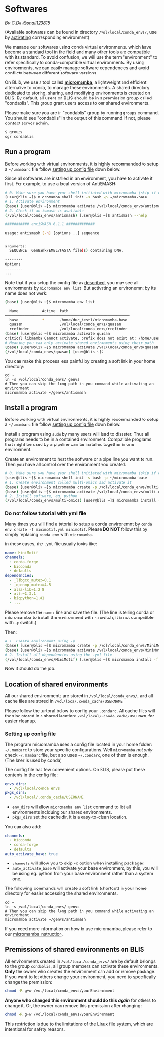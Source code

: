 # Softwares

*By C.Du [@snail123815](https://github.com/snail123815)*

(Avaliable softwares can be found in directory `/vol/local/conda_envs/`, use by [activating](#run-a-program) corresponding environment)

We manage our softwares using [conda](https://docs.conda.io/en/latest/) virtual environments, which have become a standard tool in the field and many other tools are compatible with its standard. To avoid confusion, we will use the term "environment" to refer specifically to conda-compatible virtual environments. By using environments, we can easily manage software dependencies and avoid conflicts between different software versions.

On BLIS, we use a tool called **[micromamba](https://mamba.readthedocs.io/en/latest/user_guide/micromamba.html)**, a lightweight and efficient alternative to conda, to manage these environments. A shared directory dedicated to storing, sharing, and modifying environments is created on BLIS. By default, all users on BLIS should be in a premission group called "condablis". This group grant users access to our shared environments.

Please make sure you are in "condablis" group by running `groups` command. You should see "condablis" in the output of this command. If not, please contact server admin.

```sh
$ groups
sgr condablis
```

## Run a program

Before working with virtual environments, it is highly recommanded to setup a `~/.mambarc` file follow [setting up config file](#setting-up-config-file) down below.

Since all softwares are installed in an environment, you have to activate it first. For example, to use a local version of AntiSMASH:

```sh
# 0. Make sure you have your shell initiated with micromamba (skip if done before)
[user@blis ~]$ micromamba shell init -s bash -p ~/micromamba-base
# 1. Activate environment
(base) [user@blis ~]$ micromamba activate /vol/local/conda_envs/antismash
# 2. Check if antismash is avaliable
(/vol/local/conda_envs/antismash) [user@blis ~]$ antismash --help

########### antiSMASH 6.1.1 #############

usage: antismash [-h] [options ..] sequence


arguments:
  SEQUENCE  GenBank/EMBL/FASTA file(s) containing DNA.

--------
Options
--------
...
```

Note that if you setup the config file as [described](#setting-up-config-file), you may see all environments by `micromamba env list`. But activating an environemnt by its name does not work:

```sh
(base) [user@blis ~]$ micromamba env list

  Name           Active  Path
─────────────────────────────────────────────────────────
  base           *       /home/duc_test1/micromamba-base
  quasan                 /vol/local/conda_envs/quasan
  rrefinder              /vol/local/conda_envs/rrefinder
(base) [user@blis ~]$ micromamba activate quasan
critical libmamba Cannot activate, prefix does not exist at: /home/user/micromamba-base/envs/quasan
# Meaning you can only activate shared environments using their path
(base) [user@blis ~]$ micromamba activate /vol/local/conda_envs/quasan
(/vol/local/conda_envs/quasan) [user@blis ~]$
```

You can make this process less painful by creating a soft link in your home directory:

```shell
cd ~
ln -s /vol/local/conda_envs/ genvs
# Then you can skip the long path in you command while activating an environment
micromamba activate ~/genvs/antismash
```

## Install a program

Before working with virtual environments, it is highly recommanded to setup a `~/.mambarc` file follow [setting up config file](#setting-up-config-file) down below.

Install a program using `sudo` by many users will lead to disaster. Thus all programs needs to be in a contained environment. Compatible programs that might be used by a pipeline can be installed together in one environment.

Create an environment to host the software or a pipe line you want to run. Then you have all control over the environment you created.

```sh
# 0. Make sure you have your shell initiated with micromamba (skip if done before)
[user@blis ~]$ micromamba shell init -s bash -p ~/micromamba-base
# 1. Create environment called multi-omics and activate it
(base) [user@blis ~]$ micromamba create -p /vol/local/conda_envs/multi-omics
(base) [user@blis ~]$ micromamba activate /vol/local/conda_envs/multi-omics
# 2. Install software, eg. python
(/vol/local/conda_envs/multi-omics) [user@blis ~]$ micromamba install -c conda-forge python
```

### Do not follow tutorial with yml file

Many times you will find a tutorial to setup a conda environemnt by `conda env create -f minimotif.yml minimotif`. Please **DO NOT** follow this by simply replacing `conda env` with `micromamba`.

In these cases, the `.yml` file usually looks like:

```YAML
name: MiniMotif
channels:
  - conda-forge
  - bioconda
  - defaults
dependencies:
  - _libgcc_mutex=0.1
  - _openmp_mutex=4.5
  - alsa-lib=1.2.8
  - attr=2.5.1
  - biopython=1.81
  - ...
```

Please remove the `name:` line and save the file. (The line is telling conda or micromamba to install the environment with `-n` switch, it is not compatible with `-p` switch.)

Then:

```sh
# 1. Create environment using -p
(base) [user@blis ~]$ micromamba create -p /vol/local/conda_envs/MiniMotif
(base) [user@blis ~]$ micromamba activate /vol/local/conda_envs/MiniMotif
# 2. Install all dependencies using the .yml file
(/vol/local/conda_envs/MiniMotif) [user@blis ~]$ micromamba install -f minimotif.yml
```

Now it should do the job.

## Location of shared environments

All our shared environments are stored in `/vol/local/conda_envs/`, and all cache files are stored in `/vol/loca/.conda_cache/USERNAME`.

Please follow the turtoral below to config your `.condarc`. All cache files will then be stored in a shared location: `/vol/local/.conda_cache/USERNAME` for easier cleanup.

### Setting up config file

The program micromamba uses a config file located in your home folder: `~/.mambarc` to store your specific configurations. Well `micromamba` *not only* check `~/.mambarc` file, but also uses `~/.condarc`, one of them is enough. (The later is used by conda)

The config file has few convenient options. On BLIS, please put these contents in the config file:

```YAML
envs_dirs:
  - /vol/local/conda_envs
pkgs_dirs:
  - /vol/local/.conda_cache/USERNAME
```

- `env_dirs` will allow `micromamba env list` command to list all environments inclduing our shared environments.
- `pkgs_dirs` set the cache dir, it is a easy-to-clean location.

You can also add:

```YAML
channels:
  - bioconda
  - conda-forge
  - defaults
auto_activate_base: true
```

- `channels` will allow you to skip -c option when installing packages
- `auto_activate_base` will activate your base environment, by this, you will be using eg. python from your base environment rather than a system one.

The following commands will create a soft link (shortcut) in your home directory for easier accessing the shared environments.

```shell
cd ~
ln -s /vol/local/conda_envs/ genvs
# Then you can skip the long path in you command while activating an environment
micromamba activate ~/genvs/antismash
```

If you need more information on how to use micromamba, please refer to our [micromamba instruction](../basic_tools/micromamba.md#blis-users).

## Premissions of shared environments on BLIS

All environments created in `/vol/local/conda_envs/` are by default belongs to the group `condablis`, all group members can activate these environments. **Only** the owner who created the environment can add or remove package. If you want to let others change your environment, you need to specifically change the premission:

```sh
chmod -R g+w /vol/local/conda_envs/yourEnvironment
```

**Anyone who changed this environment should do this *again*** for others to change it. Or, the owner can remove this premission after changing:

```sh
chmod -R g-w /vol/local/conda_envs/yourEnvironment
```

This restriction is due to the limitations of the Linux file system, which are intentional for safety reasons.

